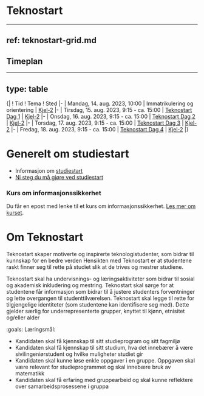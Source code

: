 # Teknostart


---
ref: teknostart-grid.md
---


## Timeplan

---
type: table
---
{|
! Tid
! Tema
! Sted
|-
| Mandag, 14. aug. 2023, 10:00
| Immatrikulering og orientering
| [Kjel-2](https://link.mazemap.com/SfZgoNTI)
|-
| Tirsdag, 15. aug. 2023, 9:15 - ca. 15:00
| [Teknostart Dag 1](day1.html)
| [Kjel-2](https://link.mazemap.com/SfZgoNTI)
|-
| Onsdag, 16. aug. 2023, 9:15 - ca. 15:00
| [Teknostart Dag 2](day2.html)
| [Kjel-2](https://link.mazemap.com/SfZgoNTI)
|-
| Torsdag, 17. aug. 2023, 9:15 - ca. 15:00
| [Teknostart Dag 3](day3.html)
| [Kjel-2](https://link.mazemap.com/SfZgoNTI)
|-
| Fredag, 18. aug. 2023, 9:15 - ca. 15:00
| [Teknostart Dag 4](day4.html)
| [Kjel-2](https://link.mazemap.com/SfZgoNTI)
|}


# Generelt om studiestart

* Informasjon om [studiestart](https://www.ntnu.no/studier/mtkom/studiestart)
* [Ni steg du må gjøre ved studiestart](https://i.ntnu.no/ny-student)


### Kurs om informasjonssikkerhet

Du får en epost med lenke til et kurs om informasjonssikkerhet. [Les mer om kurset](information-security.html).


# Om Teknostart

Teknostart skaper motiverte og inspirerte teknologistudenter, som bidrar til kunnskap for en bedre verden 
Hensikten med Teknostart er at studentene raskt finner seg til rette på studiet slik at de trives og mestrer studiene. 

Teknostart skal ha undervisnings- og læringsaktiviteter som bidrar til sosial og akademisk inkludering og mestring. Teknostart skal sørge for at studentene får informasjon som bidrar til å justere studenters forventninger og lette overgangen til studenttilværelsen. Teknostart skal legge til rette for tilgjengelige identiteter (som studentene kan identifisere seg med). Dette gjelder særlig for underrepresenterte grupper, knyttet til kjønn, etnisitet og/eller alder 


:goals: Læringsmål: 

* Kandidaten skal få kjennskap til sitt studieprogram og sitt fagmiljø 
* Kandidaten skal få kjennskap til sitt studium, hva det innebærer å være sivilingeniørstudent og hvilke muligheter studiet gir 
* Kandidaten skal kunne løse enkle oppgaver i en gruppe. Oppgaven skal være relevant for studieprogrammet og skal innebære bruk av matematikk 
* Kandidaten skal få erfaring med gruppearbeid og skal kunne reflektere over samarbeidsprosessene i gruppa 